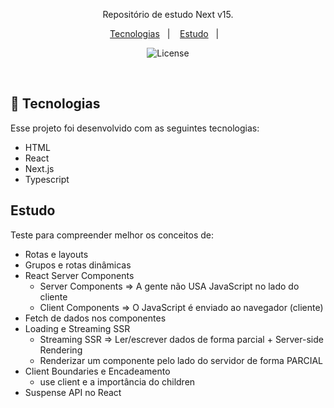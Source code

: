 <p align="center">
Repositório de estudo Next v15.
</p>

<p align="center">
  <a href="#-tecnologias">Tecnologias</a>&nbsp;&nbsp;&nbsp;|&nbsp;&nbsp;&nbsp;
  <a href="#-estudo">Estudo</a>&nbsp;&nbsp;&nbsp;|&nbsp;&nbsp;&nbsp;
</p>

<p align="center">
  <img alt="License" src="https://img.shields.io/static/v1?label=license&message=MIT&color=0F172A&labelColor=1D4ED8">
</p>

<br>

## 🚀 Tecnologias

Esse projeto foi desenvolvido com as seguintes tecnologias:

- HTML
- React
- Next.js
- Typescript

## Estudo

Teste para compreender melhor os conceitos de:

- Rotas e layouts
- Grupos e rotas dinâmicas
- React Server Components
  - Server Components => A gente não USA JavaScript no lado do cliente
  - Client Components => O JavaScript é enviado ao navegador (cliente)
- Fetch de dados nos componentes
- Loading e Streaming SSR
  - Streaming SSR => Ler/escrever dados de forma parcial + Server-side Rendering
  - Renderizar um componente pelo lado do servidor de forma PARCIAL
- Client Boundaries e Encadeamento
  - use client e a importância do children
- Suspense API no React
